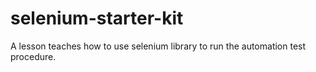 # selenium-starter-kit
A lesson teaches how to use selenium library to run the automation test procedure.

